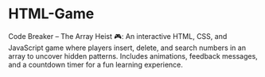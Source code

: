 # HTML-Game
Code Breaker – The Array Heist 🎮: An interactive HTML, CSS, and JavaScript game where players insert, delete, and search numbers in an array to uncover hidden patterns. Includes animations, feedback messages, and a countdown timer for a fun learning experience.
